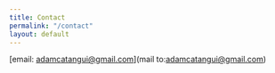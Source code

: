 ```yaml
---
title: Contact
permalink: "/contact"
layout: default
---
```


[email: adamcatangui@gmail.com](mail to:adamcatangui@gmail.com)